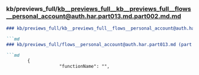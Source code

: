 ### kb/previews_full/kb__previews_full__kb__previews_full__flows__personal_account@auth.har.part013.md.part002.md.md

```md
### kb/previews_full/kb__previews_full__flows__personal_account@auth.har.part013.md.part002.md

```md
### kb/previews_full/flows__personal_account@auth.har.part013.md (part 002)

```md
        {
                    "functionName": "",
     
```

```

```

```
